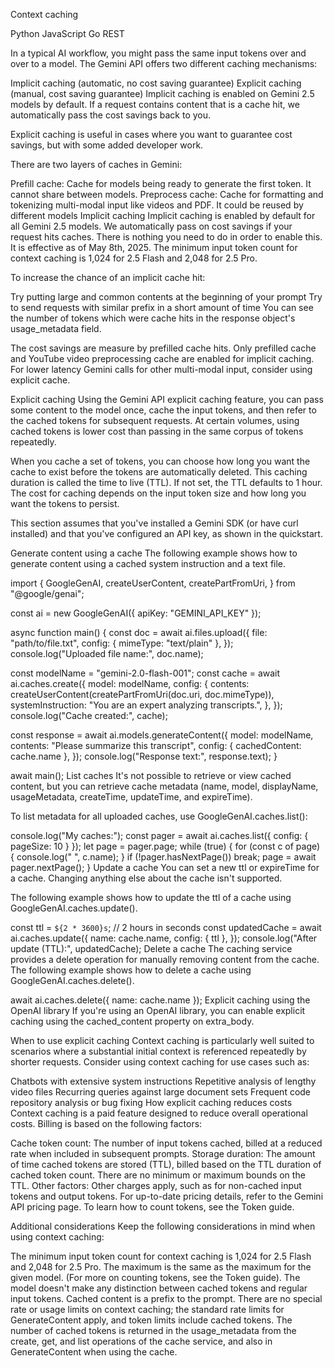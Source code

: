 Context caching

Python JavaScript Go REST

In a typical AI workflow, you might pass the same input tokens over and over to a model. The Gemini API offers two different caching mechanisms:

Implicit caching (automatic, no cost saving guarantee)
Explicit caching (manual, cost saving guarantee)
Implicit caching is enabled on Gemini 2.5 models by default. If a request contains content that is a cache hit, we automatically pass the cost savings back to you.

Explicit caching is useful in cases where you want to guarantee cost savings, but with some added developer work.

There are two layers of caches in Gemini:

Prefill cache: Cache for models being ready to generate the first token. It cannot share between models.
Preprocess cache: Cache for formatting and tokenizing multi-modal input like videos and PDF. It could be reused by different models
Implicit caching
Implicit caching is enabled by default for all Gemini 2.5 models. We automatically pass on cost savings if your request hits caches. There is nothing you need to do in order to enable this. It is effective as of May 8th, 2025. The minimum input token count for context caching is 1,024 for 2.5 Flash and 2,048 for 2.5 Pro.

To increase the chance of an implicit cache hit:

Try putting large and common contents at the beginning of your prompt
Try to send requests with similar prefix in a short amount of time
You can see the number of tokens which were cache hits in the response object's usage_metadata field.

The cost savings are measure by prefilled cache hits. Only prefilled cache and YouTube video preprocessing cache are enabled for implicit caching. For lower latency Gemini calls for other multi-modal input, consider using explicit cache.

Explicit caching
Using the Gemini API explicit caching feature, you can pass some content to the model once, cache the input tokens, and then refer to the cached tokens for subsequent requests. At certain volumes, using cached tokens is lower cost than passing in the same corpus of tokens repeatedly.

When you cache a set of tokens, you can choose how long you want the cache to exist before the tokens are automatically deleted. This caching duration is called the time to live (TTL). If not set, the TTL defaults to 1 hour. The cost for caching depends on the input token size and how long you want the tokens to persist.

This section assumes that you've installed a Gemini SDK (or have curl installed) and that you've configured an API key, as shown in the quickstart.

Generate content using a cache
The following example shows how to generate content using a cached system instruction and a text file.


import {
  GoogleGenAI,
  createUserContent,
  createPartFromUri,
} from "@google/genai";

const ai = new GoogleGenAI({ apiKey: "GEMINI_API_KEY" });

async function main() {
  const doc = await ai.files.upload({
    file: "path/to/file.txt",
    config: { mimeType: "text/plain" },
  });
  console.log("Uploaded file name:", doc.name);

  const modelName = "gemini-2.0-flash-001";
  const cache = await ai.caches.create({
    model: modelName,
    config: {
      contents: createUserContent(createPartFromUri(doc.uri, doc.mimeType)),
      systemInstruction: "You are an expert analyzing transcripts.",
    },
  });
  console.log("Cache created:", cache);

  const response = await ai.models.generateContent({
    model: modelName,
    contents: "Please summarize this transcript",
    config: { cachedContent: cache.name },
  });
  console.log("Response text:", response.text);
}

await main();
List caches
It's not possible to retrieve or view cached content, but you can retrieve cache metadata (name, model, displayName, usageMetadata, createTime, updateTime, and expireTime).

To list metadata for all uploaded caches, use GoogleGenAI.caches.list():


console.log("My caches:");
const pager = await ai.caches.list({ config: { pageSize: 10 } });
let page = pager.page;
while (true) {
  for (const c of page) {
    console.log("    ", c.name);
  }
  if (!pager.hasNextPage()) break;
  page = await pager.nextPage();
}
Update a cache
You can set a new ttl or expireTime for a cache. Changing anything else about the cache isn't supported.

The following example shows how to update the ttl of a cache using GoogleGenAI.caches.update().


const ttl = `${2 * 3600}s`; // 2 hours in seconds
const updatedCache = await ai.caches.update({
  name: cache.name,
  config: { ttl },
});
console.log("After update (TTL):", updatedCache);
Delete a cache
The caching service provides a delete operation for manually removing content from the cache. The following example shows how to delete a cache using GoogleGenAI.caches.delete().


await ai.caches.delete({ name: cache.name });
Explicit caching using the OpenAI library
If you're using an OpenAI library, you can enable explicit caching using the cached_content property on extra_body.

When to use explicit caching
Context caching is particularly well suited to scenarios where a substantial initial context is referenced repeatedly by shorter requests. Consider using context caching for use cases such as:

Chatbots with extensive system instructions
Repetitive analysis of lengthy video files
Recurring queries against large document sets
Frequent code repository analysis or bug fixing
How explicit caching reduces costs
Context caching is a paid feature designed to reduce overall operational costs. Billing is based on the following factors:

Cache token count: The number of input tokens cached, billed at a reduced rate when included in subsequent prompts.
Storage duration: The amount of time cached tokens are stored (TTL), billed based on the TTL duration of cached token count. There are no minimum or maximum bounds on the TTL.
Other factors: Other charges apply, such as for non-cached input tokens and output tokens.
For up-to-date pricing details, refer to the Gemini API pricing page. To learn how to count tokens, see the Token guide.

Additional considerations
Keep the following considerations in mind when using context caching:

The minimum input token count for context caching is 1,024 for 2.5 Flash and 2,048 for 2.5 Pro. The maximum is the same as the maximum for the given model. (For more on counting tokens, see the Token guide).
The model doesn't make any distinction between cached tokens and regular input tokens. Cached content is a prefix to the prompt.
There are no special rate or usage limits on context caching; the standard rate limits for GenerateContent apply, and token limits include cached tokens.
The number of cached tokens is returned in the usage_metadata from the create, get, and list operations of the cache service, and also in GenerateContent when using the cache.

